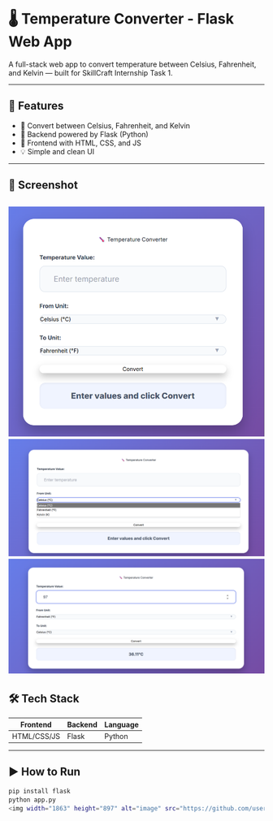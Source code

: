 # 🌡️ Temperature Converter - Flask Web App

A full-stack web app to convert temperature between Celsius, Fahrenheit, and Kelvin — built for SkillCraft Internship Task 1.

---

## 🚀 Features
- 🔁 Convert between Celsius, Fahrenheit, and Kelvin
- 🧠 Backend powered by Flask (Python)
- 🎨 Frontend with HTML, CSS, and JS
- 💡 Simple and clean UI

---

## 📸 Screenshot

![Temperature Converter UI](converter_ui.png)
![Temperature Converter UI](image1.png)
![Temperature Converter UI](image2.png)
---

## 🛠️ Tech Stack

| Frontend | Backend | Language |
|----------|---------|----------|
| HTML/CSS/JS | Flask | Python |

---

## ▶️ How to Run

```bash
pip install flask
python app.py
<img width="1863" height="897" alt="image" src="https://github.com/user-attachments/assets/07b7f8b5-53c0-4102-a472-ba29c238713c" />
